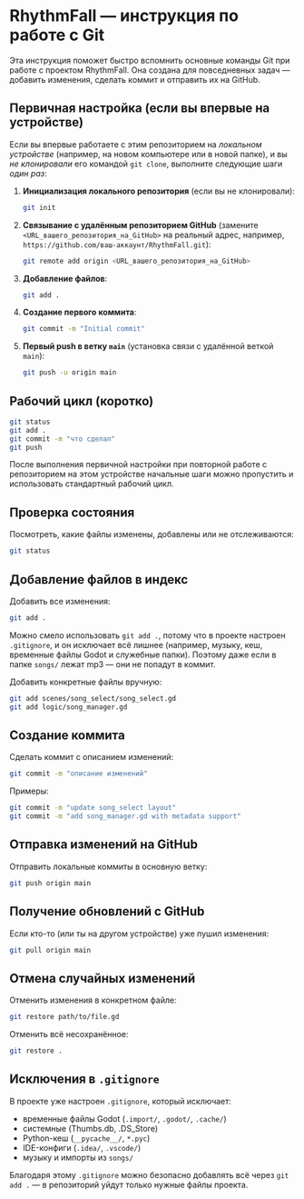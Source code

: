 # RhythmFall — инструкция по работе с Git

Эта инструкция поможет быстро вспомнить основные команды Git при работе с проектом RhythmFall.
Она создана для повседневных задач — добавить изменения, сделать коммит и отправить их на GitHub.

## Первичная настройка (если вы впервые на устройстве)

Если вы впервые работаете с этим репозиторием на *локальном устройстве* (например, на новом компьютере или в новой папке), и вы *не клонировали* его командой `git clone`, выполните следующие шаги *один раз*:

1.  **Инициализация локального репозитория** (если вы не клонировали):
    ```bash
    git init
    ```
2.  **Связывание с удалённым репозиторием GitHub** (замените `<URL_вашего_репозитория_на_GitHub>` на реальный адрес, например, `https://github.com/ваш-аккаунт/RhythmFall.git`):
    ```bash
    git remote add origin <URL_вашего_репозитория_на_GitHub>
    ```
3.  **Добавление файлов**:
    ```bash
    git add .
    ```
4.  **Создание первого коммита**:
    ```bash
    git commit -m "Initial commit"
    ```
5.  **Первый push в ветку `main`** (установка связи с удалённой веткой `main`):
    ```bash
    git push -u origin main
    ```

## Рабочий цикл (коротко)

```bash
git status
git add .
git commit -m "что сделал"
git push
```

После выполнения первичной настройки при повторной работе с репозиторием на этом устройстве начальные шаги можно пропустить и использовать стандартный рабочий цикл.

## Проверка состояния

Посмотреть, какие файлы изменены, добавлены или не отслеживаются:

```bash
git status
```

## Добавление файлов в индекс

Добавить все изменения:

```bash
git add .
```

Можно смело использовать `git add .`, потому что в проекте настроен `.gitignore`, и он исключает всё лишнее (например, музыку, кеш, временные файлы Godot и служебные папки).
Поэтому даже если в папке `songs/` лежат mp3 — они не попадут в коммит.

Добавить конкретные файлы вручную:

```bash
git add scenes/song_select/song_select.gd
git add logic/song_manager.gd
```

## Создание коммита

Сделать коммит с описанием изменений:

```bash
git commit -m "описание изменений"
```

Примеры:

```bash
git commit -m "update song_select layout"
git commit -m "add song_manager.gd with metadata support"
```

## Отправка изменений на GitHub

Отправить локальные коммиты в основную ветку:

```bash
git push origin main
```

## Получение обновлений с GitHub

Если кто-то (или ты на другом устройстве) уже пушил изменения:

```bash
git pull origin main
```

## Отмена случайных изменений

Отменить изменения в конкретном файле:

```bash
git restore path/to/file.gd
```

Отменить всё несохранённое:

```bash
git restore .
```

## Исключения в `.gitignore`

В проекте уже настроен `.gitignore`, который исключает:

- временные файлы Godot (`.import/`, `.godot/`, `.cache/`)
- системные (Thumbs.db, .DS_Store)
- Python-кеш (`__pycache__/`, `*.pyc`)
- IDE-конфиги (`.idea/`, `.vscode/`)
- музыку и импорты из `songs/`

Благодаря этому `.gitignore` можно безопасно добавлять всё через `git add .` — в репозиторий уйдут только нужные файлы проекта.
